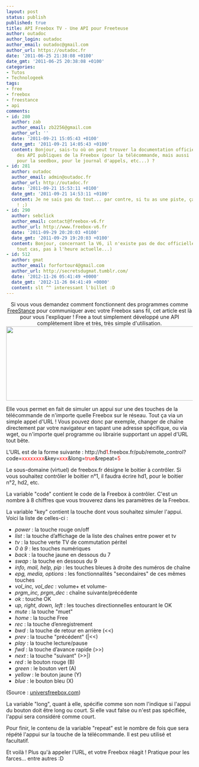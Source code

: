 ```yaml
---
layout: post
status: publish
published: true
title: API Freebox TV - Une API pour Freeteuse
author: outadoc
author_login: outadoc
author_email: outadoc@gmail.com
author_url: https://outadoc.fr
date: '2011-06-25 21:38:08 +0100'
date_gmt: '2011-06-25 20:38:08 +0100'
categories:
- Tutos
- Technologeek
tags:
- free
- freebox
- freestance
- api
comments:
- id: 280
  author: zab
  author_email: zb2256@gmail.com
  author_url: ''
  date: '2011-09-21 15:05:43 +0100'
  date_gmt: '2011-09-21 14:05:43 +0100'
  content: Bonjour, sais-tu où on peut trouver la documentation officielle
    des API publiques de la Freebox (pour la télécommande, mais aussi
    pour la seedbox, pour le journal d'appels, etc...) ?
- id: 281
  author: outadoc
  author_email: admin@outadoc.fr
  author_url: http://outadoc.fr
  date: '2011-09-21 15:53:11 +0100'
  date_gmt: '2011-09-21 14:53:11 +0100'
  content: Je ne sais pas du tout... par contre, si tu as une piste, ça m'intéresse
    ! ;)
- id: 290
  author: sebclick
  author_email: contact@freebox-v6.fr
  author_url: http://www.freebox-v6.fr
  date: '2011-09-29 20:20:03 +0100'
  date_gmt: '2011-09-29 19:20:03 +0100'
  content: Bonjour, concernant la V6, il n'existe pas de doc officielle des API (en
    tout cas, pas à l'heure actuelle...)
- id: 512
  author: gmat
  author_email: forfortour4@gmail.com
  author_url: http://secretsdugmat.tumblr.com/
  date: '2012-11-26 05:41:49 +0000'
  date_gmt: '2012-11-26 04:41:49 +0000'
  content: slt ^^ interessant l'billet :D
---
```

<p style="text-align: center;">Si vous vous demandez comment fonctionnent des programmes comme <a href="http://dev.outadoc.fr/project/freestance/">FreeStance</a> pour communiquer avec votre Freebox sans fil, cet article est là pour vous l'expliquer ! Free a tout simplement développé une API complètement libre et très, très simple d'utilisation.<br />
<img class="aligncenter size-full wp-image-480" title="Freebox-Revolution-V6" src="https://outadoc.fr/wp-content/uploads/2011/06/Freebox-Revolution-V61.jpg" alt="" width="512" height="200" /></p>
<p>Elle vous permet en fait de simuler un appui sur une des touches de la télécommande de n'importe quelle Freebox sur le réseau. Tout ça via un simple appel d'URL ! Vous pouvez donc par exemple, changer de chaîne directement par votre navigateur en tapant une adresse spécifique, ou via wget, ou n'importe quel programme ou librairie supportant un appel d'URL tout bête.</p>
<p>L'URL est de la forme suivante : http://hd<span style="color: #ff0000;">1</span>.freebox.fr/pub/remote_control?code=<span style="color: #ff0000;">xxxxxxxx</span>&key=<span style="color: #ff0000;">xxx</span>&long=<span style="color: #ff0000;">true</span>&repeat=<span style="color: #ff0000;">5</span></p>
<p>Le sous-domaine (virtuel) de freebox.fr désigne le boitier à contrôler. Si vous souhaitez contrôler le boitier n°1, il faudra écrire hd1, pour le boitier n°2, hd2, etc.</p>
<p>La variable "code" contient le code de la Freebox à contrôler. C'est un nombre à 8 chiffres que vous trouverez dans les paramètres de la Freebox.</p>
<p>La variable "key" contient la touche dont vous souhaitez simuler l'appui. Voici la liste de celles-ci :</p>
<ul>
<li><em>power</em> : la touche rouge on/off</li>
<li><em>list</em> : la touche d’affichage de la liste des chaînes entre power et tv</li>
<li><em>tv</em> : la touche verte TV de commutation péritel</li>
<li><em>0 à 9</em> : les touches numériques</li>
<li><em>back</em> : la touche jaune en dessous du 7</li>
<li><em>swap</em> : la touche en dessous du 9</li>
<li><em>info, mail, help, pip </em>: les touches bleues à droite des numéros de chaîne</li>
<li><em>epg, media, options</em> : les fonctionnalités "secondaires" de ces mêmes touches</li>
<li><em>vol_inc, vol_dec</em> : volume+ et volume-</li>
<li><em>prgm_inc, prgm_dec</em> : chaîne suivante/précédente</li>
<li><em>ok</em> : touche OK</li>
<li><em>up, right, down, left</em> : les touches directionnelles entourant le OK</li>
<li><em>mute</em> : la touche "muet"</li>
<li><em>home</em> : la touche Free</li>
<li><em>rec</em> : la touche d’enregistrement</li>
<li><em>bwd</em> : la touche de retour en arrière (<<)</li>
<li><em>prev</em> : la touche "précédent" (|<<)</li>
<li><em>play</em> : la touche lecture/pause</li>
<li><em>fwd</em> : la touche d’avance rapide (>>)</li>
<li><em>next</em> : la touche "suivant" (>>|)</li>
<li><em>red</em> : le bouton rouge (B)</li>
<li><em>green</em> : le bouton vert (A)</li>
<li><em>yellow</em> : le bouton jaune (Y)</li>
<li><em>blue</em> : le bouton bleu (X)</li>
</ul>
<p>(Source : <a href="http://universfreebox.com">universfreebox.com</a>)</p>
<p>La variable "long", quant à elle, spécifie comme son nom l'indique si l'appui du bouton doit être long ou court. Si elle vaut false ou n'est pas spécifiée, l'appui sera considéré comme court.</p>
<p>Pour finir, le contenu de la variable "repeat" est le nombre de fois que sera répété l'appui sur la touche de la télécommande. Il est peu utilisé et facultatif.</p>
<p>Et voilà ! Plus qu'à appeler l'URL, et votre Freebox réagit ! Pratique pour les farces... entre autres :D</p>
